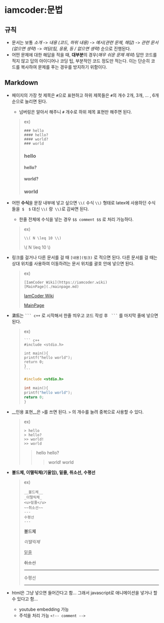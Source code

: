 # iamcoder:문법

## 규칙

* 문서는 보통 _소개_ -> _내용 (코드, 하위 내용)_ -> _예시(관련 문제, 해답)_ -> _관련 문서 (없으면 생략)_ -> _여담(팁, 응용, 등 / 없으면 생략)_ 순으로 진행된다.
* 어떤 문제에 대한 해답을 적을 때, **대부분**의 경우(_매우 쉬운 문제 제외_) 답안 코드를 적지 않고 답의 아이디어나 코딩 팁, 부분적인 코드 정도만 적는다. 이는 단순히 코드를 복사하여 문제를 푸는 경우를 방지하기 위함이다.

## Markdown

* 페이지의 가장 첫 제목은 `#`으로 표현하고 하위 제목들은 `#`의 개수 2개, 3개, ... , 6개 순으로 늘리면 된다.

  * 넘버링은 알아서 해주니 `#` 개수로 하위 제목 표현만 해주면 된다.

  > ex)
  > 
  > ```
  > ### hello
  > #### hello?
  > #### world?
  > ### world
  > ```
  > 
  > 
  > 
  > ### hello
  > #### hello?
  > #### world?
  > ### world

  

* 어떤 **수식**을 문장 내부에 넣고 싶으면 `\\(`  수식 `\\)`  형태로 latex에 사용하던 수식들을` $  $` 대신 `\\(` 랑` \\)`로 감싸면 된다.

  * 한줄 전체에 수식을 넣는 경우 `$$ comment $$` 로 처리 가능하다.

  > ex)
  > 
  > ```
  > \\( N \leq 10 \\)
  > ```
  > 
  > 
  > 
  > \\( N \leq 10 \\)

* 링크를 걸거나 다른 문서를 걸 때 `[내용](링크)` 로 적으면 된다. 다른 문서를 걸 때는 상대 위치를 사용하여 이동하려는 문서 위치를 괄호 안에 넣으면 된다.

  > ex)
  > 
  > ```
  > [IamCoder Wiki](https://iamcoder.wiki)
  > [MainPage](./mainpage.md)
  > ```
  > 
  > 
  > 
  > [IamCoder Wiki](https://iamcoder.wiki)
  > 
  > [MainPage](./mainpage.md)
  
  
  
* **코드**는 `` ``` c++ `` 로 시작해서 한줄 띄우고 코드 작성 후 ``  ``` ``  를 마지막 줄에 넣으면 된다.

  > ex)
  > 
  > ```
  >​``` c++
  >#include <stdio.h>
  >
  >int main(){
  >	printf("hello world");
  >	return 0;
  >}
  >​```
  >```
  >
  >``` c++
  >#include <stdio.h>
  >
  >int main(){
  >	printf("hello world");
  >	return 0;
  >}
  >```

  

* __인용 표현__은  `>`를 쓰면 된다. `>` 의 개수를 늘려 중복으로 사용할 수 있다.

  > ex)
  > 
  > ```
  > > hello 
  > > hello?
  > >> world!
  > >> world
  > ```
  > > hello 
  > > hello?
  > >> world!
  > >> world
  

* __볼드체, 이탤릭체(기울임), 밑줄, 취소선, 수평선__

  > ex)
  > 
  > ```
  > __볼드체__
  > _이탤릭체_
  > <u>밑줄</u>
  > ~~취소선~~
  > ---
  > 수평선
  > ---
  > ```
  > 
  > __볼드체__
  > 
  > _이탤릭체_
  >
  > <u>밑줄</u>
  > 
  > ~~취소선~~
  > 
  > ---
  > 
  > 수평선
  > 
  > ---
  > 
  > 
  
* html은 그냥 넣으면 들어간다고 함... 그래서 javascript로 애니메이션을 넣거나 할수 있다고 함...

  * youtube embedding 가능
  * 주석을 처리 가능 `<!-- comment -->`

  
  
  
